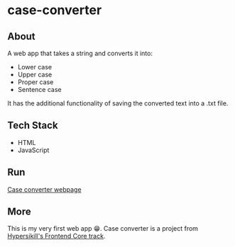 # case-converter

## About

A web app that takes a string and converts it into:
- Lower case
- Upper case
- Proper case
- Sentence case

It has the additional functionality of saving the converted text into a .txt file.

## Tech Stack

- HTML
- JavaScript

## Run

[Case converter webpage](https://jaroderatsimb.github.io/case-converter/)

## More

This is my very first web app 😁. Case converter is a project from [Hypersikill's Frontend Core track](https://hyperskill.org/projects/193?track=5).
